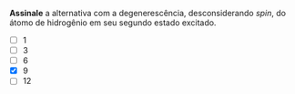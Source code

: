 **Assinale** a alternativa com a degenerescência, desconsiderando *spin*, do átomo de hidrogênio em seu segundo estado excitado.

- [ ] $1$
- [ ] $3$
- [ ] $6$
- [x] $9$
- [ ] $12$
